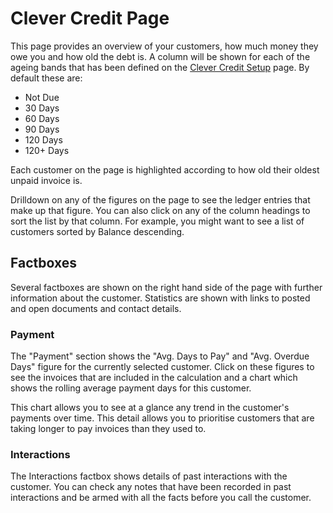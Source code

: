 # Clever Credit Page
This page provides an overview of your customers, how much money they owe you and how old the debt is. A column will be shown for each of the ageing bands that has been defined on the [Clever Credit Setup](.\clever-credit-setup.md) page. By default these are:
- Not Due
- 30 Days
- 60 Days
- 90 Days
- 120 Days
- 120+ Days

Each customer on the page is highlighted according to how old their oldest unpaid invoice is.

Drilldown on any of the figures on the page to see the ledger entries that make up that figure. You can also click on any of the column headings to sort the list by that column. For example, you might want to see a list of customers sorted by Balance descending.

## Factboxes
Several factboxes are shown on the right hand side of the page with further information about the customer. Statistics are shown with links to posted and open documents and contact details.

### Payment
The "Payment" section shows the "Avg. Days to Pay" and "Avg. Overdue Days" figure for the currently selected customer. Click on these figures to see the invoices that are included in the calculation and a chart which shows the rolling average payment days for this customer.

This chart allows you to see at a glance any trend in the customer's payments over time. This detail allows you to prioritise customers that are taking longer to pay invoices than they used to.

### Interactions
The Interactions factbox shows details of past interactions with the customer. You can check any notes that have been recorded in past interactions and be armed with all the facts before you call the customer.